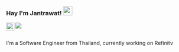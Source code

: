 ### Hay I'm Jantrawat! <img src="https://media.giphy.com/media/hvRJCLFzcasrR4ia7z/giphy.gif" width="25px">
<a href="https://www.linkedin.com/in/jantrawat-srimakut-ab191a136"/>
  <img align="left" alt="Jantrawat Linkedin" width="22px" src="https://raw.githubusercontent.com/peterthehan/peterthehan/master/assets/linkedin.svg" />
</a>

![](https://visitor-badge.glitch.me/badge?page_id=oopangkungoo.oopangkungoo)

<br />
I'm a Software Engineer from Thailand, currently working on Refinitv

<br />

